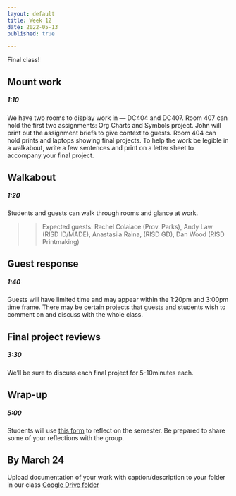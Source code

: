 ```yaml
---
layout: default
title: Week 12
date: 2022-05-13
published: true

---
```



Final class!

## Mount work

##### 1:10

We have two rooms to display work in — DC404 and DC407. Room 407 can hold the first two assignments: Org Charts and Symbols project. John will print out the assignment briefs to give context to guests. Room 404 can hold prints and laptops showing final projects. To help the work be legible in a walkabout, write a few sentences and print on a letter sheet to accompany your final project.


## Walkabout

##### 1:20

Students and guests can walk through rooms and glance at work.

>> Expected guests: Rachel Colaiace (Prov. Parks), Andy Law (RISD ID/MADE), Anastasiia Raina, (RISD GD), Dan Wood (RISD Printmaking)

## Guest response

##### 1:40

Guests will have limited time and may appear within the 1:20pm and 3:00pm time frame. There may be certain projects that guests and students wish to comment on and discuss with the whole class. 

## Final project reviews

##### 3:30

We’ll be sure to discuss each final project for 5-10minutes each.

## Wrap-up

##### 5:00

Students will use [this form](https://docs.google.com/forms/d/e/1FAIpQLSeSClD-GZYgrUBf8eaZoaDs3HbvHbG7yjsxEXV_yBHyWMoEVg/viewform?usp=sf_link) to reflect on the semester. Be prepared to share some of your reflections with the group.


## By March 24

Upload documentation of your work with caption/description to your folder in our class [Google Drive folder](https://drive.google.com/drive/folders/1UVQeK27fzdvcS-XyZGflcxt8pLYuDBwG?usp=sharing)